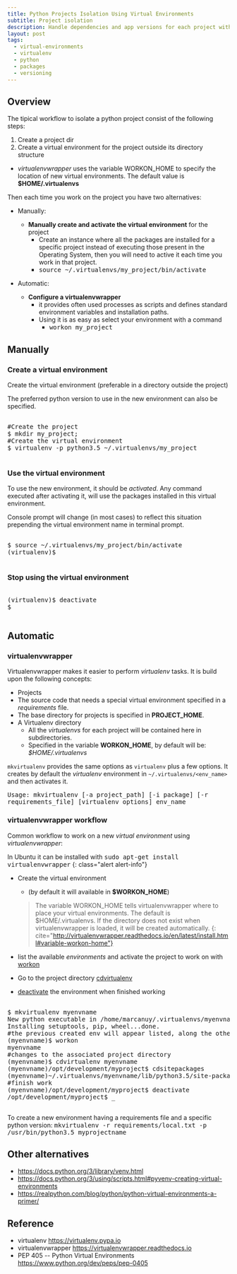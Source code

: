 ```yaml
---
title: Python Projects Isolation Using Virtual Environments
subtitle: Project isolation
description: Handle dependencies and app versions for each project with python virtual environments.
layout: post
tags:
  - virtual-environments
  - virtualenv
  - python
  - packages
  - versioning
---
```


## Overview

The tipical workflow to isolate a python project consist of the following steps:

1. Create a project dir
2. Create a virtual environment for the project outside its directory 
structure
  - _virtualenvwrapper_ uses the variable WORKON_HOME to specify the 
	location of new virtual environments. The default value is
    __$HOME/.virtualenvs__

Then each time you work on the project you have two alternatives:

- Manually: 
  - __Manually create and activate the virtual environment__ for the project
    - Create an instance where all the packages are installed for
      a specific project instead of executing those present in the
      Operating System, then you will need to active it each time you
      work in that project.
	- <kbd>source ~/.virtualenvs/my_project/bin/activate</kbd>

- Automatic:
  - __Configure a virtualenvwrapper__ 
    - it provides often used processes as scripts and defines standard
      environment variables and installation paths.
	- Using it is as easy as select your environment with a command 
      - <kbd>workon my_project</kbd>

## Manually

### Create a virtual environment

Create the virtual environment (preferable in a directory outside 
the project)

The preferred python version to use in the new environment can also 
be specified.

<pre class="shell">
<samp>
<span class="shell-comment">#Create the project</span>
<span class="shell-prompt">$</span> <kbd>mkdir my_project;</kbd>
<span class="shell-comment">#Create the virtual environment</span>
<span class="shell-prompt">$</span> <kbd>virtualenv -p python3.5 ~/.virtualenvs/my_project</kbd>
</samp>
</pre>

### Use the virtual environment

To use the new environment, it should be _activated_.
Any command executed after activating it, will use the packages
installed in this virtual environment.

Console prompt will change (in most cases) to reflect this situation
prepending the virtual environment name in terminal prompt.

<pre class="shell">
<samp>
<span class="shell-prompt">$</span> <kbd>source ~/.virtualenvs/my_project/bin/activate</kbd>
<span class="shell-prompt">(virtualenv)$</span>
</samp>
</pre>

### Stop using the virtual environment

<pre class="shell">
<samp>
<span class="shell-prompt">(virtualenv)$</span> <kbd>deactivate</kbd>
<span class="shell-prompt">$</span>
</samp>
</pre>

## Automatic

### virtualenvwrapper

Virtualenvwrapper makes it easier to perform _virtualenv_ tasks. It is build upon the following concepts:

+  Projects
  + The source code that needs a special virtual environment specified in a _requirements_ file.
  + The base directory for projects is specified in __PROJECT_HOME__.
+ A Virtualenv directory
  + All the _virtualenvs_ for each project will be contained here in subdirectories.
  + Specified in the variable __WORKON_HOME__, by default will be: _$HOME/.virtualenvs_

`mkvirtualenv` provides the same options as `virtualenv` plus a few options. It creates by default the _virtualenv_ environment in `~/.virtualenvs/<env_name>` and then activates it.

<samp>
Usage: mkvirtualenv [-a project_path] [-i package] [-r requirements_file] [virtualenv options] env_name
</samp>

### virtualenvwrapper workflow

Common workflow to work on a new _virtual environment_ using
_virtualenvwrapper_:

In Ubuntu it can be installed with <kbd>sudo apt-get install virtualenvwrapper</kbd>
{: class="alert alert-info"}

- Create the virtual environment
  -  (by default it will available in __$WORKON_HOME__)

    > The variable WORKON_HOME tells virtualenvwrapper where to place your
    > virtual environments. The default is $HOME/.virtualenvs. If the
    > directory does not exist when virtualenvwrapper is loaded, it will
    > be created automatically.
    {: cite="http://virtualenvwrapper.readthedocs.io/en/latest/install.html#variable-workon-home"}
  
- list the available _environments_ and activate the project to work on
with [workon](http://virtualenvwrapper.readthedocs.io/en/latest/command_ref.html#workon)
- Go to the project directory [cdvirtualenv](http://virtualenvwrapper.readthedocs.io/en/latest/command_ref.html#cdvirtualenv)
- [deactivate](http://virtualenvwrapper.readthedocs.io/en/latest/command_ref.html#deactivate) the environment when finished working

<pre class="shell">
<samp>
<span class="shell-prompt">$</span> <kbd>mkvirtualenv myenvname</kbd>
New python executable in /home/marcanuy/.virtualenvs/myenvname/bin/python
Installing setuptools, pip, wheel...done.
<span class="shell-comment text-muted">#the previous created env will appear listed, along the other envs</span>
<span class="shell-prompt">(myenvname)$</span> <kbd>workon</kbd>
myenvname
<span class="shell-comment">#changes to the associated project directory</span>
<span class="shell-prompt">(myenvname)$</span> <kbd>cdvirtualenv myenvname</kbd>
<span class="shell-prompt">(myenvname)/opt/development/myproject$</span> <kbd>cdsitepackages</kbd>
<span class="shell-prompt">(myenvname)~/.virtualenvs/myenvname/lib/python3.5/site-packages$</span> <kbd>cdvirtualenv</kbd>
<span class="shell-comment">#finish work</span>
<span class="shell-prompt">(myenvname)/opt/development/myproject$</span> <kbd>deactivate</kbd>
<span class="shell-prompt">/opt/development/myproject$</span> <span class="cursor">_</span>
</samp>
</pre>

To create a new environment having a requirements file and a specific
python version: <kbd>mkvirtualenv -r requirements/local.txt -p
/usr/bin/python3.5 myprojectname</kbd>

## Other alternatives

- <https://docs.python.org/3/library/venv.html>
- <https://docs.python.org/3/using/scripts.html#pyvenv-creating-virtual-environments>
- <https://realpython.com/blog/python/python-virtual-environments-a-primer/>

## Reference

- virtualenv <https://virtualenv.pypa.io>
- virtualenvwrapper <https://virtualenvwrapper.readthedocs.io>
- PEP 405 -- Python Virtual Environments <https://www.python.org/dev/peps/pep-0405>
